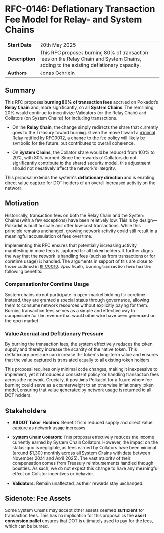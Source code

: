 # RFC-0146: Deflationary Transaction Fee Model for Relay- and System Chains

|                 |                                                                                             |
| --------------- | ------------------------------------------------------------------------------------------- |
| **Start Date**  | 20th May 2025                                                            |
| **Description** | This RFC proposes burning 80% of transaction fees on the Relay Chain and System Chains, adding to the existing deflationary capacity.     |
| **Authors**     | Jonas Gehrlein                                                           |

## Summary

This RFC proposes **burning 80% of transaction fees** accrued on Polkadot’s **Relay Chain** and, more significantly, on all **System Chains**. The remaining 20% would continue to incentivize Validators (on the Relay Chain) and Collators (on System Chains) for including transactions.

* On the **Relay Chain**, the change simply redirects the share that currently goes to the Treasury toward burning. Given the move toward a [minimal Relay](https://polkadot-fellows.github.io/RFCs/approved/0032-minimal-relay.html) ratified by RFC0032, a change to the fee policy will likely be symbolic for the future, but contributes to overall coherence.

* On **System Chains**, the Collator share would be reduced from 100% to 20%, with 80% burned. Since the rewards of Collators do not significantly contribute to the shared security model, this adjustment should not negatively affect the network's integrity.

This proposal extends the system's **deflationary direction** and is enabling direct value capture for DOT holders of an overall increased activity on the network.

## Motivation

Historically, transaction fees on both the Relay Chain and the System Chains (with a few exceptions) have been relatively low. This is by design—Polkadot is built to scale and offer low-cost transactions. While this principle remains unchanged, growing network activity could still result in a meaningful accumulation of fees over time. 

Implementing this RFC ensures that potentially increasing activity manifesting in more fees is captured for all token holders. It further aligns the way that the network is handling fees (such as from transactions or for coretime usage) is handled. The arguments in support of this are close to those outlined in [RFC0010](https://polkadot-fellows.github.io/RFCs/approved/0010-burn-coretime-revenue.html). Specifically, burning transaction fees has the following benefits:

### Compensation for Coretime Usage

System chains do not participate in open-market bidding for coretime. Instead, they are granted a special status through governance, allowing them to consume network resources without explicitly paying for them. Burning transaction fees serves as a simple and effective way to compensate for the revenue that would otherwise have been generated on the open market.

### Value Accrual and Deflationary Pressure

By burning the transaction fees, the system effectively reduces the token supply and thereby increase the scarcity of the native token. This deflationary pressure can increase the token's long-term value and ensures that the value captured is translated equally to all existing token holders.


This proposal requires only minimal code changes, making it inexpensive to implement, yet it introduces a consistent policy for handling transaction fees across the network. Crucially, it positions Polkadot for a future where fee burning could serve as a counterweight to an otherwise inflationary token model, ensuring that value generated by network usage is returned to all DOT holders.

## Stakeholders

* **All DOT Token Holders**: Benefit from reduced supply and direct value capture as network usage increases.

* **System Chain Collators**: This proposal effectively reduces the income currently earned by System Chain Collators. However, the impact on the status-quo is negligible, as fees earned by Collators have been minimal (around $1,300 monthly across all System Chains with data between November 2024 and April 2025). The vast majority of their compensation comes from Treasury reimbursements handled through bounties. As such, we do not expect this change to have any meaningful effect on Collator incentives or behavior.

* **Validators**: Remain unaffected, as their rewards stay unchanged.


## Sidenote: Fee Assets

Some System Chains may accept other assets deemed **sufficient** for transaction fees. This has no implication for this proposal as the **asset conversion pallet** ensures that DOT is ultimately used to pay for the fees, which can be burned.